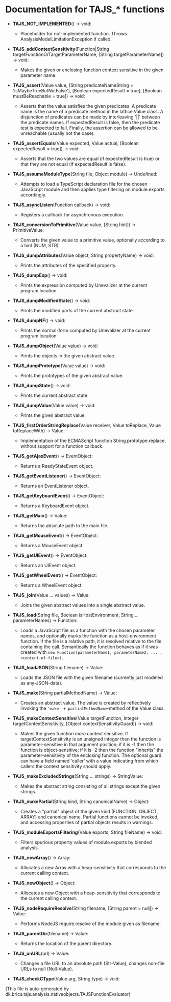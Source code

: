 # Documentation for TAJS_* functions

- **TAJS_NOT_IMPLEMENTED**() -> void:
    - Placeholder for not-implemented function. Throws AnalysisModelLimitationException if called.
- **TAJS_addContextSensitivity**(Function|String targetFunctionOrTargetParameterName, [String targetParameterName]) -> void:
    - Makes the given or enclosing function context sensitive in the given parameter name.
- **TAJS_assert**(Value value, [String predicateNameString = 'isMaybeTrueButNotFalse'], [Boolean expectedResult = true], [Boolean mustBeReachable = true]) -> void:
    - Asserts that the value satisfies the given predicates. A predicate name is the name of a predicate method in the lattice.Value class. A disjunction of predicates can be made by interleaving '||' between the predicate names. If expectedResult is false, then the predicate test is expected to fail. Finally, the assertion can be allowed to be unreachable (usually not the case).
- **TAJS_assertEquals**(Value expected, Value actual, [Boolean expectedResult = true]) -> void:
    - Asserts that the two values are equal (if expectedResult is true) or that they are not equal (if expectedResult is false).
- **TAJS_assumeModuleType**(String file, Object module) -> Undefined:
    - Attempts to load a TypeScript declaration file for the chosen JavaScript module and then applies type filtering on module.exports accordingly.
- **TAJS_asyncListen**(Function callback) -> void:
    - Registers a callback for asynchronous execution.
- **TAJS_conversionToPrimitive**(Value value, [String hint]) -> PrimitiveValue:
    - Converts the given value to a primitive value, optionally according to a hint (NUM, STR).
- **TAJS_dumpAttributes**(Value object, String propertyName) -> void:
    - Prints the attributes of the specified property.
- **TAJS_dumpExp**() -> void:
    - Prints the expression computed by Unevalizer at the current program location.
- **TAJS_dumpModifiedState**() -> void:
    - Prints the modified parts of the current abstract state.
- **TAJS_dumpNF**() -> void:
    - Prints the normal-form computed by Unevalizer at the current program location.
- **TAJS_dumpObject**(Value value) -> void:
    - Prints the objects in the given abstract value.
- **TAJS_dumpPrototype**(Value value) -> void:
    - Prints the prototypes of the given abstract value.
- **TAJS_dumpState**() -> void:
    - Prints the current abstract state.
- **TAJS_dumpValue**(Value value) -> void:
    - Prints the given abstract value.
- **TAJS_firstOrderStringReplace**(Value receiver, Value toReplace, Value toReplaceWith) -> Value:
    - Implementation of the ECMAScript function String.prototype.replace, without support for a function callback.
- **TAJS_getAjaxEvent**() -> EventObject:
    - Returns a ReadyStateEvent object.
- **TAJS_getEventListener**() -> EventObject:
    - Returns an EventListener object.
- **TAJS_getKeyboardEvent**() -> EventObject:
    - Returns a KeyboardEvent object.
- **TAJS_getMain**() -> Value:
    - Returns the absolute path to the main file.
- **TAJS_getMouseEvent**() -> EventObject:
    - Returns a MouseEvent object.
- **TAJS_getUIEvent**() -> EventObject:
    - Returns an UIEvent object.
- **TAJS_getWheelEvent**() -> EventObject:
    - Returns a WheelEvent object.
- **TAJS_join**(Value ... values) -> Value:
    - Joins the given abstract values into a single abstract value.
- **TAJS_load**(String file, Boolean isHostEnvironment, String ... parameterNames) -> Function:
    - Loads a JavaScript file as a function with the chosen parameter names, and optionally marks the function as a host-environment function. If the file is a relative path, it is resolved relative to the file containing the call. Semantically the function behaves as if it was created with `new Function(parameterName1, parameterName2, ... , <content-of-file>)`.
- **TAJS_loadJSON**(String filename) -> Value:
    - Loads the JSON file with the given filename (currently just modeled as any-JSON-data).
- **TAJS_make**(String partialMethodName) -> Value:
    - Creates an abstract value. The value is created by reflectively invoking the `'make' + partialMethodName`-method of the Value class.
- **TAJS_makeContextSensitive**(Value targetFunction, Integer targetContextSensitivity, [Object contextSensitivityGuard]) -> void:
    - Makes the given function *more* context sensitive. If targetContextSensitivity is an unsigned integer then the function is parameter-sensitive in that argument position; if it is -1 then the function is object-sensitive; if it is -2 then the function "inherits" the parameter-sensitivity of the enclosing function. The optional guard can have a field named 'caller' with a value indicating from which callers the context sensitivity should apply.
- **TAJS_makeExcludedStrings**(String ... strings) -> StringValue:
    - Makes the abstract string consisting of all strings except the given strings.
- **TAJS_makePartial**(String kind, String canonicalName) -> Object:
    - Creates a "partial" object of the given kind (FUNCTION, OBJECT, ARRAY) and canonical name. Partial functions cannot be invoked, and accessing properties of partial objects results in warnings.
- **TAJS_moduleExportsFiltering**(Value exports, String fileName) -> void:
    - Filters spurious property values of module.exports by blended analysis.
- **TAJS_newArray**() -> Array:
    - Allocates a new Array with a heap-sensitivity that corresponds to the current calling context.
- **TAJS_newObject**() -> Object:
    - Allocates a new Object with a heap-sensitivity that corresponds to the current calling context.
- **TAJS_nodeRequireResolve**(String filename, [String parent = null]) -> Value:
    - Performs NodeJS require.resolve of the module given as filename.
- **TAJS_parentDir**(filename) -> Value:
    - Returns the location of the parent directory.
- **TAJS_unURL**(url) -> Value:
    - Changes a file URL to an absolute path (Str-Value), changes non-file URLs to null (Null-Value).

- **TAJS_checkCType**(Value arg, String type) -> void:

(This file is auto-generated by dk.brics.tajs.analysis.nativeobjects.TAJSFunctionEvaluator)
